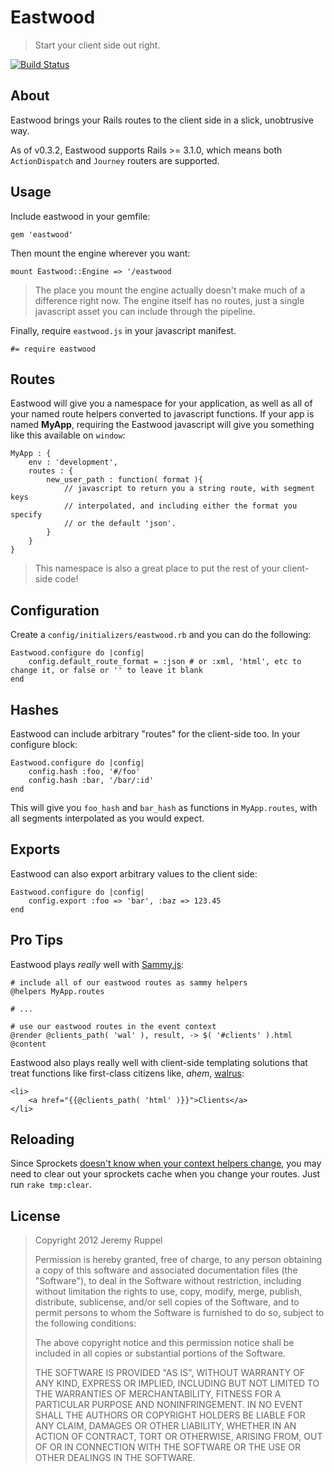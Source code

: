 Eastwood
========

> Start your client side out right.

[![Build Status](https://secure.travis-ci.org/jeremyruppel/eastwood.png)](http://travis-ci.org/jeremyruppel/eastwood)

About
-----

Eastwood brings your Rails routes to the client side in a slick, unobtrusive way.

As of v0.3.2, Eastwood supports Rails >= 3.1.0, which means both `ActionDispatch`
and `Journey` routers are supported.

Usage
-----

Include eastwood in your gemfile:

	gem 'eastwood'

Then mount the engine wherever you want:

	mount Eastwood::Engine => '/eastwood

> The place you mount the engine actually doesn't make much of a difference right now.
> The engine itself has no routes, just a single javascript asset you can include
> through the pipeline.

Finally, require `eastwood.js` in your javascript manifest.

	#= require eastwood

Routes
------

Eastwood will give you a namespace for your application, as well as all of your named
route helpers converted to javascript functions. If your app is named **MyApp**, requiring
the Eastwood javascript will give you something like this available on `window`:

	MyApp : {
		env : 'development',
		routes : {
			new_user_path : function( format ){
				// javascript to return you a string route, with segment keys
				// interpolated, and including either the format you specify
				// or the default 'json'.
			}
		}
	}

> This namespace is also a great place to put the rest of your client-side code!

Configuration
-------------

Create a `config/initializers/eastwood.rb` and you can do the following:

	Eastwood.configure do |config|
		config.default_route_format = :json # or :xml, 'html', etc to change it, or false or '' to leave it blank
	end

Hashes
------

Eastwood can include arbitrary "routes" for the client-side too. In your configure block:

	Eastwood.configure do |config|
		config.hash :foo, '#/foo'
		config.hash :bar, '/bar/:id'
	end

This will give you `foo_hash` and `bar_hash` as functions in `MyApp.routes`, with all segments
interpolated as you would expect.

Exports
-------

Eastwood can also export arbitrary values to the client side:

	Eastwood.configure do |config|
		config.export :foo => 'bar', :baz => 123.45
	end

Pro Tips
--------

Eastwood plays *really* well with [Sammy.js](http://sammyjs.org/):

	# include all of our eastwood routes as sammy helpers
	@helpers MyApp.routes

	# ...

	# use our eastwood routes in the event context
	@render @clients_path( 'wal' ), result, -> $( '#clients' ).html @content

Eastwood also plays really well with client-side templating solutions that treat
functions like first-class citizens like, *ahem*, [walrus](https://github.com/jeremyruppel/walrus):

	<li>
		<a href="{{@clients_path( 'html' )}}">Clients</a>
	</li>

Reloading
---------

Since Sprockets [doesn't know when your context helpers change](https://github.com/sstephenson/sprockets/blob/master/lib/sprockets/base.rb#L35), you may
need to clear out your sprockets cache when you change your routes. Just run `rake tmp:clear`.

License
-------

> Copyright 2012 Jeremy Ruppel
>
> Permission is hereby granted, free of charge, to any person obtaining
> a copy of this software and associated documentation files (the
> "Software"), to deal in the Software without restriction, including
> without limitation the rights to use, copy, modify, merge, publish,
> distribute, sublicense, and/or sell copies of the Software, and to
> permit persons to whom the Software is furnished to do so, subject to
> the following conditions:
>
> The above copyright notice and this permission notice shall be
> included in all copies or substantial portions of the Software.
>
> THE SOFTWARE IS PROVIDED "AS IS", WITHOUT WARRANTY OF ANY KIND,
> EXPRESS OR IMPLIED, INCLUDING BUT NOT LIMITED TO THE WARRANTIES OF
> MERCHANTABILITY, FITNESS FOR A PARTICULAR PURPOSE AND
> NONINFRINGEMENT. IN NO EVENT SHALL THE AUTHORS OR COPYRIGHT HOLDERS BE
> LIABLE FOR ANY CLAIM, DAMAGES OR OTHER LIABILITY, WHETHER IN AN ACTION
> OF CONTRACT, TORT OR OTHERWISE, ARISING FROM, OUT OF OR IN CONNECTION
> WITH THE SOFTWARE OR THE USE OR OTHER DEALINGS IN THE SOFTWARE.
